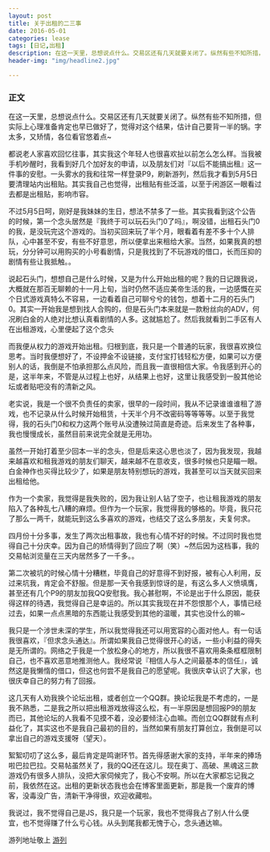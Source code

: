 ```yaml
---
layout: post
title: 关于出租的二三事
date: 2016-05-01
categories: lease
tags: [日记,出租]
description: 在这一天里，总想说点什么。交易区还有几天就要关闭了。纵然有些不知所措，但实际上心理准备肯定也早已做好了，觉得对这个结果，估计自己要背一半的锅。字太多，又矫情，各位看官悠着点~
header-img: "img/headline2.jpg"

---
```



### 正文


在这一天里，总想说点什么。交易区还有几天就要关闭了。纵然有些不知所措，但实际上心理准备肯定也早已做好了，觉得对这个结果，估计自己要背一半的锅。字太多，又矫情，各位看官悠着点~

都说老人家喜欢回忆往事，其实我这个年轻人也很喜欢扯以前怎么怎么样。当我被手机吵醒时，我看到好几个加好友的申请，以及朋友们对『以后不能搞出租』这一件事的安慰。一头雾水的我和往常一样登录P9，刷新游列，然后我才看到5月5日要清理站内出租贴。其实我自己也觉得，出租贴有些泛滥，以至于闲游区一眼看过去都是出租贴，影响市容。

不过5月5日呵，刚好是我妹妹的生日，想法不禁多了一些。其实我看到这个公告的时候，第一个念头居然是『我终于可以玩石头门0了吗』，啊没错，出租石头门0的我，是没玩完这个游戏的。当初买回来玩了半个月，眼看着有差不多十个人排队，心中甚至不安，有些不好意思，所以便拿出来租给大家。当然，如果我真的想玩，分分钟可以用购买的小号看剧情，只是我找到了不玩游戏的借口，长而压抑的剧情有些让我抵触。。

说起石头门，想想自己是什么时候，又是为什么开始出租的呢？我的日记跟我说，大概就在那百无聊赖的十一月上旬，当时仍然不适应美帝生活的我，一边感慨在买个日式游戏真特么不容易，一边看着自己可聊兮兮的钱包，想着十二月的石头门0。其实一开始我是想到找人合购的，但是石头门本来就是一款粉丝向的ADV，何况刷白金的人绝对比想认真看剧情的人多。这就尴尬了。然后我就看到二手区有人在出租游戏，心里便起了这个念头

而我便从权力的游戏开始出租。归根到底，我只是一个普通的玩家，我很喜欢换位思考。当时我便想好了，不设押金不设链接，支付宝打钱轻松方便，如果可以方便别人的话，我倒是不怕承担那么点风险，而且我一直很相信大家。令我感到开心的是，这半年来，不管是从过程上也好，从结果上也好，这里让我感受到一股其他论坛或者贴吧没有的清新之风。

老实说，我是一个很不负责任的卖家，很早的一段时间，我从不记录谁谁谁租了游戏，也不记录从什么时候开始租赁，十天半个月不改密码等等等等。以至于我觉得，我的石头门0和权力这两个账号从没遭殃过简直是奇迹。后来发生了各种事，我也慢慢成长，虽然目前来说完全就是无用功。

虽然一开始打着至少回本一半的念头，但是后来这心思也淡了，因为我发现，我越来越喜欢和租我游戏的朋友们聊天，越来越不在意收支，很多时候也只是瞄一眼。白金神作也买得比较少了，如果是朋友特别想玩的游戏，我甚至可以当天就买回来出租给他。

作为一个卖家，我觉得是我失败的，因为我让别人钻了空子，也让租我游戏的朋友陷入了各种乱七八糟的麻烦。但作为一个玩家，我觉得我的够格的。毕竟，我只花了那么一两千，就能玩到这么多喜欢的游戏，也结交了这么多朋友，夫复何求。

四月份十分多事，发生了两次出租事故，我也有心情不好的时候。不过同时我也觉得自己十分庆幸。因为自己的矫情得到了回应了啊（笑）~然后因为这档事，我的交易帖浏览量在三天内居然多了一千多。。

第二次被坑的时候心情十分糟糕，毕竟自己的好意得不到好报，被有心人利用，反过来坑我，肯定会不舒服。但是那一天令我感到惊讶的是，有这么多人义愤填膺，甚至还有几个P9的朋友加我QQ安慰我。我心甚慰啊，不论是出于什么原因，能获得这样的待遇，我觉得自己是幸运的。所以其实我现在并不怨恨那个人，事情已经过去，如果一点点黑暗的东西能让我感受到其他的温暖，其实也没什么的嘛~

我只是一个涉世未深的学生，所以我觉得我还可以用宽容的心面对他人。有一句话我很喜欢，『但求念头通达』。所谓如果我自己觉得很开心的话，一些小利益的得失是无所谓的。网络之于我是一个放松身心的地方，所以我很不喜欢用条条框框限制自己，也不喜欢恶意地推测他人。我经常说『相信人与人之间最基本的信任』，诚然这是我懒惰的借口，但这也何尝不是我自己的愿望呢。我很庆幸认识了大家，也很庆幸自己的努力有了回报。

这几天有人劝我换个论坛出租，或者创立一个QQ群。换论坛我是不考虑的，一是我不熟悉，二是我之所以把出租游戏放得这么松，有一半原因是想回报P9的朋友而已，其他论坛的人我看不见摸不着，没必要倾注心血嘛。而创立QQ群就有点利益化了，其实这也不是我自己最初的目的，当然如果有朋友打算创立，我倒是可以拿出自己的游戏支援呀（望天）。

絮絮叨叨了这么多，最后肯定是鸣谢环节。首先得感谢大家的支持，半年来的捧场啦巴拉巴拉。交易帖虽然关了，我的QQ还在这儿。现在奥丁、高破、黑魂这三款游戏仍有很多人排队，没把大家伺候完了，我心不安啊。所以在大家都忘记我之前，我依然在这。出租的更新状态我也会在博客里面更新，那是我一个废弃的博客，没毒没广告，清新干净得很，欢迎收藏啦。

我说过，我不觉得自己是JS，我只是一个玩家，我也不觉得我占了别人什么便宜，也不觉得赚了什么亏心钱。从头到尾我都无愧于心，念头通达嘛。

游列地址敬上 [游列](http://sinhya.com/lease/2016/05/01/List-of-Game/)


